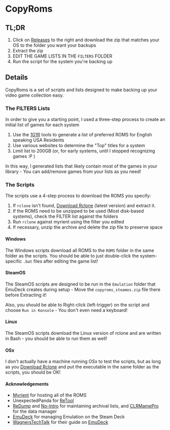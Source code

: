 # CopyRoms

## TL;DR

1. Click on [Releases] to the right and download the zip that matches your OS to the folder you want your backups
2. Extract the zip
3. EDIT THE GAME LISTS IN THE `FILTERS` FOLDER
4. Run the script for the system you're backing up

## Details

CopyRoms is a set of scripts and lists designed to make backing up your video game collection easy.

### The FILTERS Lists

In order to give you a starting point, I used a three-step process to create an initial list of games for each system

1. Use the [1G1R] tools to generate a list of preferred ROMS for English speaking USA Residents
2. Use various websites to determine the "Top" titles for a system
3. Limit list to 200GB (or, for early systems, until I stopped recognizing games :P )

In this way, I generated lists that likely contain most of the games in your library - You can add/remove games from your lists as you need!

### The Scripts

The scripts use a 4-step process to download the ROMS you specify:

1. If `rclone` isn't found, [Download Rclone] (latest version) and extract it.
2. If the ROMS need to be unzipped to be used (Most disk-based systems), check the FILTER list against the folders
3. Run `rclone` against myrient using the filter you edited
4. If necessary, unzip the archive and delete the zip file to preserve space

#### Windows

The Windows scripts download all ROMS to the `ROMS` folder in the same folder as the scripts. You should be able to just double-click the system-specific `.bat` files after editing the game list!

#### SteamOS

The SteamOS scripts are designed to be run in the `Emulation` folder that EmuDeck creates during setup - Move the `copyroms_steamos.zip` file there before Extracting it!

Also, you should be able to Right-click (left-trigger) on the script and choose `Run in Konsole` - You don't even need a keyboard!

#### Linux

The SteamOS scripts download the Linux version of rclone and are written in Bash - you should be able to run them as well!

#### OSx

I don't actually have a machine running OSx to test the scripts, but as long as you [Download Rclone] and put the executable in the same folder as the scripts, you should be OK!

#### Acknowledgements

- [Myrient] for hosting all of the ROMS
- UnexpectedPanda for [ReTool]
- [ReDump] and [No-Intro] for maintaining archival lists, and [CLRMamePro] for the data manager
- [EmuDeck] for managing Emulation on the Steam Deck
- [WagnersTechTalk] for their guide on [EmuDeck]

[1G1R]: https://www.reddit.com/r/RetroPie/comments/mtzcy6/create_your_own_1g1r_set_for_redump_and_nointro/
[Download Rclone]: https://rclone.org/downloads/
[Releases]: https://github.com/Flare576/copyroms/releases
[EmuDeck]: https://github.com/dragoonDorise/EmuDeck
[Myrient]: https://myrient.erista.me
[WagnersTechTalk]: https://wagnerstechtalk.com/sd-emudeck/
[ReTool]: https://github.com/unexpectedpanda/retool
[ReDump]: http://redump.org/
[No-Intro]: https://no-intro.org/
[CLRMamePro]: https://mamedev.emulab.it/clrmamepro/
